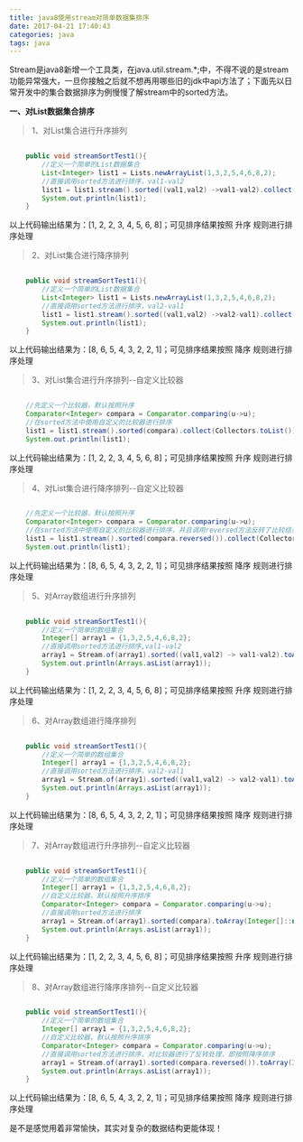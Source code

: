 ```yaml
---
title: java8使用stream对简单数据集排序
date: 2017-04-21 17:40:43
categories: java
tags: java
---
```

Stream是java8新增一个工具类，在java.util.stream.*;中，不得不说的是stream功能异常强大，一旦你接触之后就不想再用哪些旧的jdk中api方法了；下面先以日常开发中的集合数据排序为例慢慢了解stream中的sorted方法。

<!--more-->

**一、对List数据集合排序**

>1、对List集合进行升序排列

```java
	
	public void streamSortTest1(){
  		//定义一个简单的List数据集合
  		List<Integer> list1 = Lists.newArrayList(1,3,2,5,4,6,8,2); 
		//直接调用sorted方法进行排序，val1-val2
  		list1 = list1.stream().sorted((val1,val2) ->val1-val2).collect(Collectors.toList());
  		System.out.println(list1);
	}

```

以上代码输出结果为：[1, 2, 2, 3, 4, 5, 6, 8]；可见排序结果按照 升序 规则进行排序处理

>2、对List集合进行降序排列

```java
	
	public void streamSortTest1(){
  		//定义一个简单的List数据集合
  		List<Integer> list1 = Lists.newArrayList(1,3,2,5,4,6,8,2); 
		//直接调用sorted方法进行排序，val2-val1
  		list1 = list1.stream().sorted((val1,val2) ->val2-val1).collect(Collectors.toList());
  		System.out.println(list1);
	}

```

以上代码输出结果为：[8, 6, 5, 4, 3, 2, 2, 1]；可见排序结果按照 降序 规则进行排序处理

>3、对List集合进行升序排列--自定义比较器

```java
	
	//先定义一个比较器，默认按照升序
	Comparator<Integer> compara = Comparator.comparing(u->u);
	//在sorted方法中使用自定义的比较器进行排序
	list1 = list1.stream().sorted(compara).collect(Collectors.toList());
	System.out.println(list1);

```

以上代码输出结果为：[1, 2, 2, 3, 4, 5, 6, 8]；可见排序结果按照 升序 规则进行排序处理


>4、对List集合进行降序排列--自定义比较器

```java
	
	//先定义一个比较器，默认按照升序
	Comparator<Integer> compara = Comparator.comparing(u->u);
	//在sorted方法中使用自定义的比较器进行排序，并且调用reversed方法反转了比较结果
	list1 = list1.stream().sorted(compara.reversed()).collect(Collectors.toList());
	System.out.println(list1);

```

以上代码输出结果为：[8, 6, 5, 4, 3, 2, 2, 1]；可见排序结果按照 降序 规则进行排序处理

>5、对Array数组进行升序排列

```java
	
	public void streamSortTest1(){
  		//定义一个简单的数组集合
  		Integer[] array1 = {1,3,2,5,4,6,8,2};
		//直接调用sorted方法进行排序,val1-val2
		array1 = Stream.of(array1).sorted((val1,val2) -> val1-val2).toArray(Integer[]::new);
		System.out.println(Arrays.asList(array1));
	}

```

以上代码输出结果为：[1, 2, 2, 3, 4, 5, 6, 8]；可见排序结果按照 升序 规则进行排序处理

>6、对Array数组进行降序排列

```java
	
	public void streamSortTest1(){
  		//定义一个简单的数组集合
  		Integer[] array1 = {1,3,2,5,4,6,8,2};
		//直接调用sorted方法进行排序，val2-val1
		array1 = Stream.of(array1).sorted((val1,val2) -> val2-val1).toArray(Integer[]::new);
		System.out.println(Arrays.asList(array1));
	}

```

以上代码输出结果为：[8, 6, 5, 4, 3, 2, 2, 1]；可见排序结果按照 降序 规则进行排序处理

>7、对Array数组进行升序排列--自定义比较器

```java
	
	public void streamSortTest1(){
  		//定义一个简单的数组集合
  		Integer[] array1 = {1,3,2,5,4,6,8,2};
		//自定义比较器，默认按照升序排序
		Comparator<Integer> compara = Comparator.comparing(u->u);
		//直接调用sorted方法进行排序
		array1 = Stream.of(array1).sorted(compara).toArray(Integer[]::new);
		System.out.println(Arrays.asList(array1));
	}

```

以上代码输出结果为：[1, 2, 2, 3, 4, 5, 6, 8]；可见排序结果按照 升序 规则进行排序处理

>8、对Array数组进行降序序排列--自定义比较器

```java
	
	public void streamSortTest1(){
  		//定义一个简单的数组集合
  		Integer[] array1 = {1,3,2,5,4,6,8,2};
		//自定义比较器，默认按照升序排序
		Comparator<Integer> compara = Comparator.comparing(u->u);
		//直接调用sorted方法进行排序，对比较器进行了反转处理，即按照降序排序
		array1 = Stream.of(array1).sorted(compara.reversed()).toArray(Integer[]::new);
		System.out.println(Arrays.asList(array1));
	}

```

以上代码输出结果为：[8, 6, 5, 4, 3, 2, 2, 1]；可见排序结果按照 降序 规则进行排序处理


是不是感觉用着非常愉快，其实对复杂的数据结构更能体现！